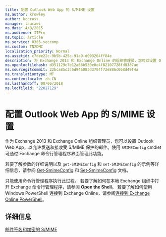 ```yaml
---
title: 配置 Outlook Web App 的 S/MIME 设置
ms.author: krowley
author: kccross
manager: laurawi
ms.date: 4/8/2015
ms.audience: ITPro
ms.topic: article
ms.service: O365-seccomp
ms.custom: TN2DMC
localization_priority: Normal
ms.assetid: c7dee22c-9b5b-425c-91a9-d093204ff84e
description: 为 Exchange 2013 和 Exchange Online 的组织管理员，您可以设置 Outlook Web App 以允许发送和接收 S/MIME 的受保护的邮件。使用等 cmdlet 可以管理此功能通过 Exchange 命令行管理程序接口。
ms.openlocfilehash: d351129c7e12a66b530e0e4f82107728fd8387ae
ms.sourcegitcommit: 22bca85c3c6d946083d3784f72e886c068d49f4a
ms.translationtype: MT
ms.contentlocale: zh-CN
ms.lasthandoff: 08/06/2018
ms.locfileid: "22027129"
---
```

# <a name="configure-smime-settings-for-outlook-web-app"></a>配置 Outlook Web App 的 S/MIME 设置

作为 Exchange 2013 和 Exchange Online 组织管理员，您可以设置 Outlook Web App，以允许发送和接收受 S/MIME 保护的邮件。使用  `SMIMEConfig` cmdlet 可通过 Exchange 命令行管理程序界面管理此功能。 
  
若要了解参数的详细说明以及  `get-SMIMEConfig` 和  `set-SMIMEConfig` 的示例等详细信息，请参阅 [Get-SmimeConfig](http://technet.microsoft.com/library/4b29fa89-0840-4fe9-8885-019fcef2e02b.aspx) 和 [Set-SmimeConfig](http://technet.microsoft.com/library/de357ce0-8143-4c36-8032-026292fc63f0.aspx) 文档。 
  
只能使用命令行管理程序执行此过程。 若要了解如何在本地 Exchange 组织中打开 Exchange 命令行管理程序，请参阅 **Open the Shell**。 若要了解如何使用 Windows PowerShell 连接到 Exchange Online，请参阅[连接到 Exchange Online PowerShell](https://go.microsoft.com/fwlink/p/?linkid=396554)。
  
## <a name="for-more-information"></a>详细信息

[邮件签名和加密的 S/MIME](s-mime-for-message-signing-and-encryption.md)
  

